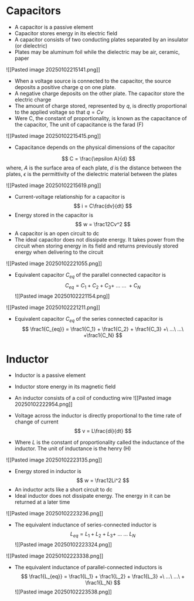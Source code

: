 


# Capacitors


- A capacitor is a passive element
- Capacitor stores energy in its electric field
- A capacitor consists of two conducting plates separated by an insulator (or dielectric)
- Plates may be aluminum foil while the dielectric may be air, ceramic, paper

![[Pasted image 20250102215141.png]]


- When a voltage source is connected to the capacitor, the source deposits a positive charge $q$ on one plate.
- A negative charge deposits on the other plate. The capacitor store the electric charge
- The amount of charge stored, represented by $q$, is directly proportional to the applied voltage so that $q = Cv$
- Were C, the constant of proportionality, is known as the capacitance of the capacitor, The unit of capacitance is the farad (F)

![[Pasted image 20250102215415.png]]

- Capacitance depends on the physical dimensions of the capacitor

$$
C = \frac{\epsilon A}{d}
$$
where, $A$ is the surface area of each plate,
$d$ is the distance between the plates,
$\epsilon$ is the permittivity of the dielectric material between the plates

![[Pasted image 20250102215619.png]]

- Current-voltage relationship for a capacitor is
$$
i = C\frac{dv}{dt}
$$
- Energy stored in the capacitor is
$$
w = \frac12Cv^2
$$
- A capacitor is an open circuit to dc
- The ideal capacitor does not dissipate energy. It takes power from the circuit when storing energy in its field and returns previously stored energy when delivering to the circuit

![[Pasted image 20250102221055.png]]
- Equivalent capacitor $C_{eq}$ of the parallel connected capacitor is
$$
C_{eq} =C_1 + C_2 + C_3 +\ ...\ ...\ + C_N
$$
![[Pasted image 20250102221154.png]]


![[Pasted image 20250102221211.png]]
- Equivalent capacitor $C_{eq}$ of the series connected capacitor is
$$
\frac1{C_{eq}} = \frac1{C_1} + \frac1{C_2} + \frac1{C_3} +\ ...\ ...\ +\frac1{C_N}
$$





# Inductor


- Inductor is a passive element
- Inductor store energy in its magnetic field
- An inductor consists of a coil of conducting wire
![[Pasted image 20250102222954.png]]

- Voltage across the inductor is directly proportional to the time rate of change of current
$$
v = L\frac{di}{dt}
$$
- Where $L$ is the constant of proportionality called the inductance of the inductor. The unit of inductance is the henry (H)

![[Pasted image 20250102223135.png]]

- Energy stored in inductor is
$$
w = \frac12Li^2
$$
- An inductor acts like a short circuit to dc
- Ideal inductor does not dissipate energy. The energy in it can be returned at a later time

![[Pasted image 20250102223236.png]]
- The equivalent inductance of series-connected inductor is
$$
L_{eq} = L_1 + L_2 + L_3 +\ ...\ ...\ L_N
$$
![[Pasted image 20250102223324.png]]


![[Pasted image 20250102223338.png]]
- The equivalent inductance of parallel-connected inductors is
$$
\frac1{L_{eq}} = \frac1{L_1} + \frac1{L_2} + \frac1{L_3} +\ ...\ ...\ + \frac1{L_N}
$$
![[Pasted image 20250102223538.png]]

